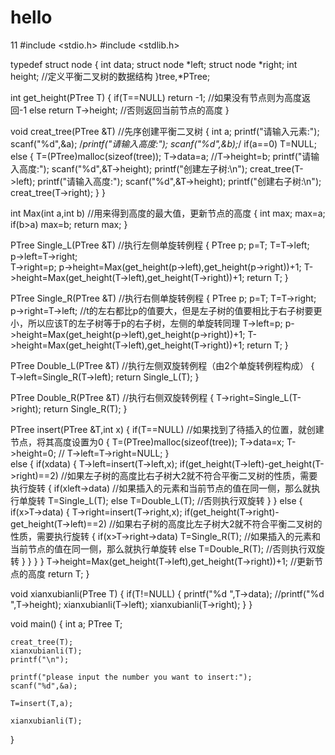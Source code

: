 # hello
11
#include <stdio.h>
#include <stdlib.h>


typedef struct node
{
    int data;
    struct node *left;
    struct node *right;
    int height;            //定义平衡二叉树的数据结构
}tree,*PTree;


int get_height(PTree T)
{
    if(T==NULL)
        return -1;             //如果没有节点则为高度返回-1
    else
        return T->height;      //否则返回当前节点的高度
}



void creat_tree(PTree &T)      //先序创建平衡二叉树
{
    int a;
    printf("请输入元素:");
    scanf("%d",&a);
    /*printf("请输入高度:");
    scanf("%d",&b);*/
    if(a==0)
        T=NULL;
    else
    {
        T=(PTree)malloc(sizeof(tree));
        T->data=a;
        //T->height=b;
        printf("请输入高度:");
        scanf("%d",&T->height);
        printf("创建左子树:\n");
        creat_tree(T->left);
        printf("请输入高度:");
        scanf("%d",&T->height);
        printf("创建右子树:\n");
        creat_tree(T->right);
    }
}




int Max(int a,int b)          //用来得到高度的最大值，更新节点的高度
{
    int max;
    max=a;
    if(b>a)
        max=b;
    return max;
}



PTree Single_L(PTree &T)                //执行左侧单旋转例程
{
    PTree p;
    p=T;
    T=T->left;                          
    p->left=T->right;                   
    T->right=p;
    p->height=Max(get_height(p->left),get_height(p->right))+1;
    T->height=Max(get_height(T->left),get_height(T->right))+1;
    return T;
}




PTree Single_R(PTree &T)                  //执行右侧单旋转例程
{
    PTree p;
    p=T;
    T=T->right;
    p->right=T->left;           //t的左右都比p的值要大，但是左子树的值要相比于右子树要更小，所以应该T的左子树等于p的右子树，左侧的单旋转同理
    T->left=p;
    p->height=Max(get_height(p->left),get_height(p->right))+1;
    T->height=Max(get_height(T->left),get_height(T->right))+1;
    return T;
}


PTree Double_L(PTree &T)                 //执行左侧双旋转例程（由2个单旋转例程构成）
{
    T->left=Single_R(T->left);
    return Single_L(T);
}



PTree Double_R(PTree &T)               //执行右侧双旋转例程
{
    T->right=Single_L(T->right);
    return Single_R(T);
}





PTree insert(PTree &T,int x)
{
    if(T==NULL)                  //如果找到了待插入的位置，就创建节点，将其高度设置为0
    {
        T=(PTree)malloc(sizeof(tree));
        T->data=x;
        T->height=0;    //
        T->left=T->right=NULL;
    }          
    else
    {
        if(x<T->data)
        {
            T->left=insert(T->left,x);
            if(get_height(T->left)-get_height(T->right)==2)  //如果左子树的高度比右子树大2就不符合平衡二叉树的性质，需要执行旋转
            {
                if(x<T->left->data)           //如果插入的元素和当前节点的值在同一侧，那么就执行单旋转
                    T=Single_L(T);
                else
                    T=Double_L(T);           //否则执行双旋转
            }
        }
        else
        {
            if(x>T->data)
            {
                T->right=insert(T->right,x);
                if(get_height(T->right)-get_height(T->left)==2)         //如果右子树的高度比左子树大2就不符合平衡二叉树的性质，需要执行旋转
                {
                    if(x>T->right->data)
                        T=Single_R(T);                              //如果插入的元素和当前节点的值在同一侧，那么就执行单旋转
                    else
                        T=Double_R(T);                          //否则执行双旋转
                }
            }
        }
    }
    T->height=Max(get_height(T->left),get_height(T->right))+1;       //更新节点的高度
    return T;
}




void xianxubianli(PTree T)
{
    if(T!=NULL)
    {
        printf("%d ",T->data);
        //printf("%d ",T->height);
        xianxubianli(T->left);
        xianxubianli(T->right);
    }
}






void main()
{
    int a;
    PTree T;

    creat_tree(T);
    xianxubianli(T);
    printf("\n");

    printf("please input the number you want to insert:");
    scanf("%d",&a);

    T=insert(T,a);

    xianxubianli(T);


} 

